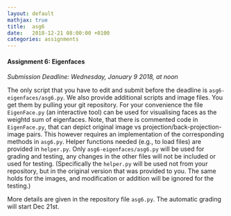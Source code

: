 ```yaml
---
layout: default
mathjax: true
title:  asg6
date:   2018-12-21 08:00:00 +0100
categories: assignments
---
```


#### Assignment 6: Eigenfaces

*Submission Deadline: Wednesday, January 9 2018, at noon*


The only script that you have to edit and submit before the deadline
is `asg6-eigenfaces/asg6.py`. We also provide additional scripts and
image files. You get them by pulling your git repository. For your
convenience the file `EigenFace.py` (an interactive tool) can be used
for visualising faces as the weightd sum of eigenfaces. Note, that
there is commented code in `EigenFace.py`, that can depict
original image vs projection/back-projection-image pairs. This however
requires an implementation of the corresponding methods in `asg6.py`.
Helper functions needed (e.g., to load files) are provided in
`helper.py`. Only `asg6-eigenfaces/asg6.py` will be used for grading
and testing, any changes in the other files will not be included or
used for testing. (Specifically the `helper.py` will be used not from
your repository, but in the original version that was provided to
you. The same holds for the images, and modification or addition will
be ignored for the testing.)

More details are given in the repository file `asg6.py`. The automatic
grading will start Dec 21st.



